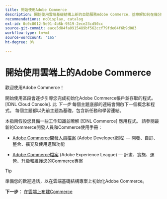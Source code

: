 ```yaml
---
title: 開始使用Adobe Commerce
description: 開始使用雲端基礎結構上新的自助服務Adobe Commerce，並瞭解如何在幾分鐘內建立和部署Adobe Commerce商店。
recommendations: noDisplay, catalog
exl-id: 0c0c8012-5e91-4b8b-9519-2ece23cd50cc
source-git-commit: eace5d84fa0915489bf562ccf79fde04f6b9d083
workflow-type: tm+mt
source-wordcount: '165'
ht-degree: 0%

---
```


# 開始使用雲端上的Adobe Commerce

歡迎使用Adobe Commerce！

開始使用區段會逐步引導您完成初始化Adobe Commerce帳戶並存取的程式。 [!DNL Cloud Console]. 此 _下一步_ 每個主題底部的連結會開啟下一個概念和程式。 每個主題都以先前主題為基礎，包含新任務和學習連結。

本指南假設您具備一些工作知識並瞭解 [!DNL Commerce] 應用程式。 請參閱最新的Commerce開發人員和Commerce使用手冊：

- [Adobe Commerce開發人員檔案](https://developer.adobe.com/commerce/docs/) (Adobe Developer網站) — 開發、自訂、整合、擴充及使用進階功能

- [Adobe Commerce檔案](https://experienceleague.adobe.com/docs/commerce.html) (Adobe Experience League) — 計畫、實施、運營、升級和維護您的Commerce專案

>[!TIP]
>
>準備您的歡迎通話，以在雲端基礎結構專案上初始化Adobe Commerce。
>
>**下一步**： [在雲端上布建Commerce](new-project.md)
